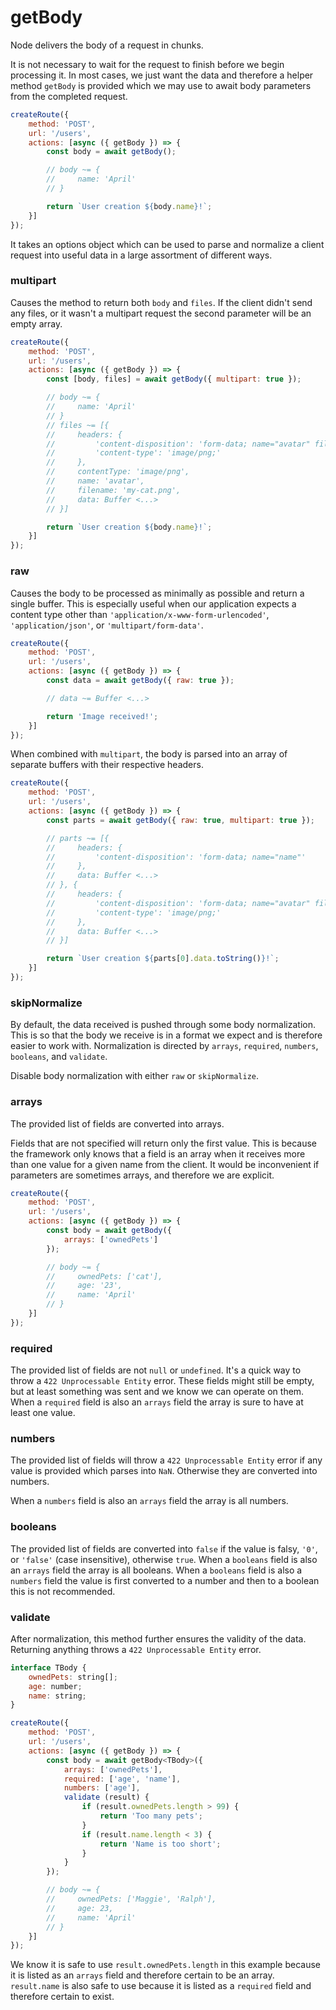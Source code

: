 # getBody

Node delivers the body of a request in chunks.

It is not necessary to wait for the request to finish before we begin processing it. In most cases, we just want the data and therefore a helper method `getBody` is provided which we may use to await body parameters from the completed request.

```javascript
createRoute({
    method: 'POST',
    url: '/users',
    actions: [async ({ getBody }) => {
        const body = await getBody();

        // body ~= {
        //     name: 'April'
        // }

        return `User creation ${body.name}!`;
    }]
});
```

It takes an options object which can be used to parse and normalize a client request into useful data in a large assortment of different ways.

### multipart

Causes the method to return both `body` and `files`. If the client didn't send any files, or it wasn't a multipart request the second parameter will be an empty array.

```javascript
createRoute({
    method: 'POST',
    url: '/users',
    actions: [async ({ getBody }) => {
        const [body, files] = await getBody({ multipart: true });

        // body ~= {
        //     name: 'April'
        // }
        // files ~= [{
        //     headers: {
        //         'content-disposition': 'form-data; name="avatar" filename="my-cat.png"',
        //         'content-type': 'image/png;'
        //     },
        //     contentType: 'image/png',
        //     name: 'avatar',
        //     filename: 'my-cat.png',
        //     data: Buffer <...>
        // }]

        return `User creation ${body.name}!`;
    }]
});
```

### raw

Causes the body to be processed as minimally as possible and return a single buffer. This is especially useful when our application expects a content type other than `'application/x-www-form-urlencoded'`, `'application/json'`, or `'multipart/form-data'`.

```javascript
createRoute({
    method: 'POST',
    url: '/users',
    actions: [async ({ getBody }) => {
        const data = await getBody({ raw: true });

        // data ~= Buffer <...>

        return 'Image received!';
    }]
});
```

When combined with `multipart`, the body is parsed into an array of separate buffers with their respective headers.

```javascript
createRoute({
    method: 'POST',
    url: '/users',
    actions: [async ({ getBody }) => {
        const parts = await getBody({ raw: true, multipart: true });

        // parts ~= [{
        //     headers: {
        //         'content-disposition': 'form-data; name="name"'
        //     },
        //     data: Buffer <...>
        // }, {
        //     headers: {
        //         'content-disposition': 'form-data; name="avatar" filename="my-cat.png"',
        //         'content-type': 'image/png;'
        //     },
        //     data: Buffer <...>
        // }]

        return `User creation ${parts[0].data.toString()}!`;
    }]
});
```

### skipNormalize

By default, the data received is pushed through some body normalization. This is so that the body we receive is in a format we expect and is therefore easier to work with. Normalization is directed by `arrays`, `required`, `numbers`, `booleans`, and `validate`.

Disable body normalization with either `raw` or `skipNormalize`.

### arrays

The provided list of fields are converted into arrays.

Fields that are not specified will return only the first value. This is because the framework only knows that a field is an array when it receives more than one value for a given name from the client. It would be inconvenient if parameters are sometimes arrays, and therefore we are explicit.

```javascript
createRoute({
    method: 'POST',
    url: '/users',
    actions: [async ({ getBody }) => {
        const body = await getBody({
            arrays: ['ownedPets']
        });

        // body ~= {
        //     ownedPets: ['cat'],
        //     age: '23',
        //     name: 'April'
        // }
    }]
});
```

### required

The provided list of fields are not `null` or `undefined`. It's a quick way to throw a `422 Unprocessable Entity` error. These fields might still be empty, but at least something was sent and we know we can operate on them. When a `required` field is also an `arrays` field the array is sure to have at least one value.

### numbers

The provided list of fields will throw a `422 Unprocessable Entity` error if any value is provided which parses into `NaN`. Otherwise they are converted into numbers.

When a `numbers` field is also an `arrays` field the array is all numbers.

### booleans

The provided list of fields are converted into `false` if the value is falsy, `'0'`, or `'false'` (case insensitive), otherwise `true`. When a `booleans` field is also an `arrays` field the array is all booleans. When a `booleans` field is also a `numbers` field the value is first converted to a number and then to a boolean this is not recommended.

### validate

After normalization, this method further ensures the validity of the data. Returning anything throws a `422 Unprocessable Entity` error.

```javascript
interface TBody {
    ownedPets: string[];
    age: number;
    name: string;
}

createRoute({
    method: 'POST',
    url: '/users',
    actions: [async ({ getBody }) => {
        const body = await getBody<TBody>({
            arrays: ['ownedPets'],
            required: ['age', 'name'],
            numbers: ['age'],
            validate (result) {
                if (result.ownedPets.length > 99) {
                    return 'Too many pets';
                }
                if (result.name.length < 3) {
                    return 'Name is too short';
                }
            }
        });

        // body ~= {
        //     ownedPets: ['Maggie', 'Ralph'],
        //     age: 23,
        //     name: 'April'
        // }
    }]
});
```

We know it is safe to use `result.ownedPets.length` in this example because it is listed as an `arrays` field and therefore certain to be an array. `result.name` is also safe to use because it is listed as a `required` field and therefore certain to exist.
